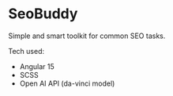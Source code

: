 # SeoBuddy

Simple and smart toolkit for common SEO tasks. 

Tech used:
- Angular 15
- SCSS
- Open AI API (da-vinci model)
